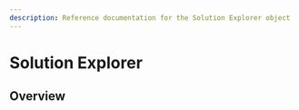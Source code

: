 ```yaml
---
description: Reference documentation for the Solution Explorer object
---
```


# Solution Explorer

## Overview

